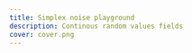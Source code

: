 ```yaml
---
title: Simplex noise playground
description: Continous random values fields
cover: cover.png
---
```


<script setup>
import expSimplex from './simplex.vue'

</script>

<client-only>
 <exp-simplex />
</client-only>

